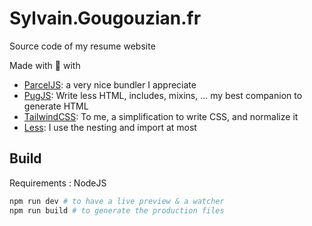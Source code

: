# Sylvain.Gougouzian.fr

Source code of my resume website

Made with 💖 with

- [ParcelJS](https://parceljs.org/): a very nice bundler I appreciate
- [PugJS](https://pugjs.org/): Write less HTML, includes, mixins, ... my best companion to generate HTML
- [TailwindCSS](https://tailwindcss.com/): To me, a simplification to write CSS, and normalize it
- [Less](https://lesscss.org/): I use the nesting and import at most

## Build

Requirements : NodeJS

```bash
npm run dev # to have a live preview & a watcher
npm run build # to generate the production files
```
